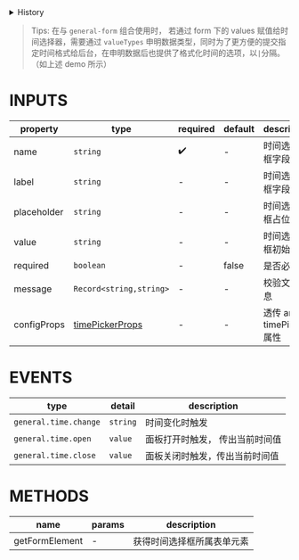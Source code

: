 [//]: # "atom-bricks/form-input/general-time-picker.ts"

<details>
<summary>History</summary>

| Version | Change                                                |
| ------- | ----------------------------------------------------- |
| 1.29.0  | 新增 `general.time.open` 和 `general.time.close` 事件 |
| 1.87.0  | 新增 configProps 透传                                 |

</details>

> Tips: 在与 `general-form` 组合使用时， 若通过 form 下的 values 赋值给时间选择器，需要通过 `valueTypes` 申明数据类型，同时为了更方便的提交指定时间格式给后台，在申明数据后也提供了格式化时间的选项，以`|`分隔。（如上述 demo 所示）

# INPUTS

| property    | type                                                                | required | default | description               |
| ----------- | ------------------------------------------------------------------- | -------- | ------- | ------------------------- |
| name        | `string`                                                            | ✔️       | -       | 时间选择框框字段名        |
| label       | `string`                                                            | -        | -       | 时间选择框框字段说明      |
| placeholder | `string`                                                            | -        | -       | 时间选择框框占位说明      |
| value       | `string`                                                            | -        | -       | 时间选择框框初始值        |
| required    | `boolean`                                                           | -        | false   | 是否必填                  |
| message     | `Record<string,string>`                                             | -        | -       | 校验文本信息              |
| configProps | [timePickerProps](https://3x.ant.design/components/time-picker-cn/) | -        | -       | 透传 antd timePicker 属性 |

# EVENTS

| type                  | detail   | description                     |
| --------------------- | -------- | ------------------------------- |
| `general.time.change` | `string` | 时间变化时触发                  |
| `general.time.open`   | `value`  | 面板打开时触发， 传出当前时间值 |
| `general.time.close`  | `value`  | 面板关闭时触发，传出当前时间值  |

# METHODS

| name           | params | description                |
| -------------- | ------ | -------------------------- |
| getFormElement | -      | 获得时间选择框所属表单元素 |
